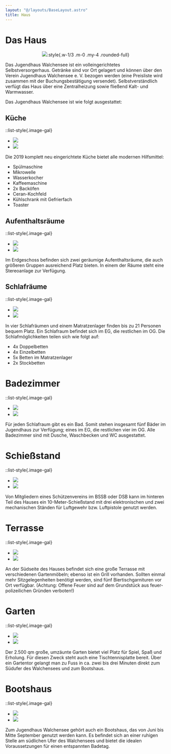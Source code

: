 ```yaml
---
layout: "@/layouts/BaseLayout.astro"
title: Haus
---
```


# Das Haus

<center>

![](src/images/haus-jugendhaus-und-maibaum.jpg):style{.w-1/3 .m-0 .my-4 .rounded-full}

</center>

Das Jugendhaus Walchensee ist ein volleingerichtetes Selbstversorgerhaus. Getränke sind vor Ort gelagert und können über den Verein Jugendhaus Walchensee e. V. bezogen werden (eine Preisliste wird zusammen mit der Buchungsbestätigung versendet). Selbstverständlich verfügt das Haus über eine Zentral­heizung sowie fließend Kalt- und Warmwasser.

Das Jugendhaus Walchensee ist wie folgt ausgestattet:

## Küche

::list-style{.image-gal}

- ![](src/images/haus-kueche-1.jpg)
- ![](src/images/haus-kueche-2.jpg)

Die 2019 komplett neu eingerichtete Küche bietet alle modernen Hilfs­mittel:

- Spülmaschine
- Mikrowelle
- Wasserkocher
- Kaffeemaschine
- 2x Backöfen
- Ceran-Kochfeld
- Kühlschrank mit Gefrierfach
- Toaster

## Aufenthaltsräume

::list-style{.image-gal}

- ![](src/images/haus-aufwenthalt-1.jpg)
- ![](src/images/haus-aufwenthalt-2.jpg)

Im Erdgeschoss befinden sich zwei geräumige Aufenthaltsräume, die auch größeren Gruppen ausreichend Platz bieten. In einem der Räume steht eine Stereoanlage zur Verfügung.

## Schlafräume

::list-style{.image-gal}

- ![](src/images/haus-schlaf-1.jpg)
- ![](src/images/haus-schlaf-2.jpg)

In vier Schlaf­räumen und einem Matratzen­lager finden bis zu 21 Personen bequem Platz. Ein Schlafraum befindet sich im EG, die restlichen im OG. Die Schlafmöglichkeiten teilen sich wie folgt auf:

- 4x Doppelbetten
- 4x Einzelbetten
- 5x Betten im Matratzenlager
- 2x Stockbetten

# Badezimmer

::list-style{.image-gal}

- ![](src/images/haus-bad-1.jpg)
- ![](src/images/haus-bad-2.jpg)

Für jeden Schlafraum gibt es ein Bad. Somit stehen insgesamt fünf Bäder im Jugendhaus zur Verfügung; eines im EG, die restlichen vier im OG. Alle Bade­zimmer sind mit Dusche, Wasch­becken und WC aus­gestattet.

# Schießstand

::list-style{.image-gal}

- ![](src/images/haus-schiess-1.jpg)
- ![](src/images/haus-schiess-2.jpg)

Von Mitgliedern eines Schützen­vereins im BSSB oder DSB kann im hinteren Teil des Hauses ein 10-Meter-Schieß­stand mit drei elektronischen und zwei mechanischen Ständen für Luft­gewehr bzw. Luft­pistole genutzt werden.

# Terrasse

::list-style{.image-gal}

- ![](src/images/haus-terrasse-1.jpg)
- ![](src/images/haus-terrasse-2.jpg)

An der Südseite des Hauses befindet sich eine große Terrasse mit verschiedenen Garten­möbeln; ebenso ist ein Grill vor­handen. Sollten einmal mehr Sitz­gelegen­heiten be­nötigt werden, sind fünf Bier­tisch­garnituren vor Ort verfügbar. (Achtung: Offene Feuer sind auf dem Grund­stück aus feuer­polizei­lichen Gründen verboten!)

# Garten

::list-style{.image-gal}

- ![](src/images/haus-garten-1.jpg)
- ![](src/images/haus-garten-2.jpg)

Der 2.500 qm große, umzäunte Garten bietet viel Platz für Spiel, Spaß und Erho­lung. Für diesen Zweck steht auch eine Tischtennisplatte bereit. Über ein Gartentor gelangt man zu Fuss in ca. zwei bis drei Minuten direkt zum Südufer des Walchensees und zum Bootshaus.

# Bootshaus

::list-style{.image-gal}

- ![](src/images/haus-boot-1.jpg)
- ![](src/images/haus-boot-2.jpg)

Zum Jugendhaus Walchensee gehört auch ein Bootshaus, das von Juni bis Mitte September genutzt werden kann. Es befindet sich an einer ruhigen Stelle am südlichen Ufer des Walchensees und bietet die idealen Voraussetzungen für einen entspannten Badetag.
